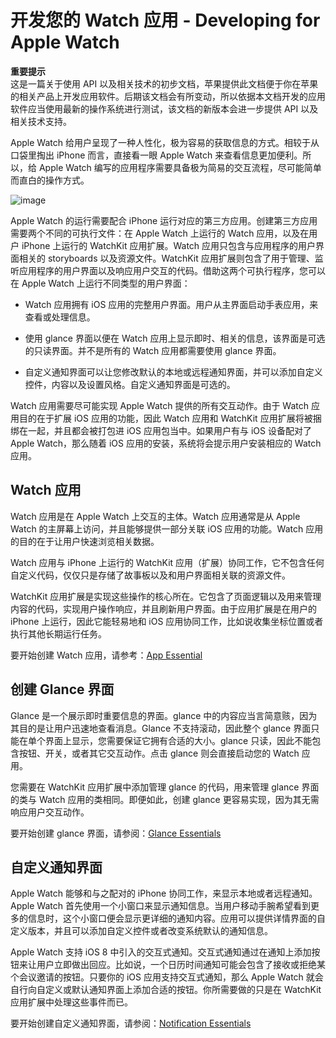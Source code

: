 # 开发您的 Watch 应用 - Developing for Apple Watch

>
**重要提示**  
这是一篇关于使用 API 以及相关技术的初步文档，苹果提供此文档便于你在苹果的相关产品上开发应用软件。后期该文档会有所变动，所以依据本文档开发的应用软件应当使用最新的操作系统进行测试，该文档的新版本会进一步提供 API 以及相关技术支持。  

Apple Watch 给用户呈现了一种人性化，极为容易的获取信息的方式。相较于从口袋里掏出 iPhone 而言，直接看一眼 Apple Watch 来查看信息更加便利。所以，给 Apple Watch 编写的应用程序需要具备极为简易的交互流程，尽可能简单而直白的操作方式。  

![image](../images/watch_hero_2x.png)   

Apple Watch 的运行需要配合 iPhone 运行对应的第三方应用。创建第三方应用需要两个不同的可执行文件：在 Apple Watch 上运行的 Watch 应用，以及在用户 iPhone 上运行的 WatchKit 应用扩展。Watch 应用只包含与应用程序的用户界面相关的 storyboards 以及资源文件。WatchKit 应用扩展则包含了用于管理、监听应用程序的用户界面以及响应用户交互的代码。借助这两个可执行程序，您可以在 Apple Watch 上运行不同类型的用户界面：  

* Watch 应用拥有 iOS 应用的完整用户界面。用户从主界面启动手表应用，来查看或处理信息。
* 使用 glance 界面以便在 Watch 应用上显示即时、相关的信息，该界面是可选的只读界面。并不是所有的 Watch 应用都需要使用 glance 界面。

* 自定义通知界面可以让您修改默认的本地或远程通知界面，并可以添加自定义控件，内容以及设置风格。自定义通知界面是可选的。  

Watch 应用需要尽可能实现 Apple Watch 提供的所有交互动作。由于 Watch 应用目的在于扩展 iOS 应用的功能，因此 Watch 应用和 WatchKit 应用扩展将被捆绑在一起，并且都会被打包进 iOS 应用包当中。如果用户有与 iOS 设备配对了 Apple Watch，那么随着 iOS 应用的安装，系统将会提示用户安装相应的 Watch 应用。  

## Watch 应用

Watch 应用是在 Apple Watch 上交互的主体。Watch 应用通常是从 Apple Watch 的主屏幕上访问，并且能够提供一部分关联 iOS 应用的功能。Watch 应用的目的在于让用户快速浏览相关数据。  

Watch 应用与 iPhone 上运行的 WatchKit 应用（扩展）协同工作，它不包含任何自定义代码，仅仅只是存储了故事板以及和用户界面相关联的资源文件。  

WatchKit 应用扩展是实现这些操作的核心所在。它包含了页面逻辑以及用来管理内容的代码，实现用户操作响应，并且刷新用户界面。由于应用扩展是在用户的 iPhone 上运行，因此它能轻易地和 iOS 应用协同工作，比如说收集坐标位置或者执行其他长期运行任务。  

要开始创建 Watch 应用，请参考：[App Essential](../watchKit-apps/ui-essentials.md) 

## 创建 Glance 界面

Glance 是一个展示即时重要信息的界面。glance 中的内容应当言简意赅，因为其目的是让用户迅速地查看消息。Glance 不支持滚动，因此整个 glance 界面只能在单个界面上显示，您需要保证它拥有合适的大小。glance 只读，因此不能包含按钮、开关，或者其它交互动作。点击 glance 则会直接启动您的 Watch 应用。  

您需要在 WatchKit 应用扩展中添加管理 glance 的代码，用来管理 glance 界面的类与 Watch 应用的类相同。即便如此，创建 glance 更容易实现，因为其无需响应用户交互动作。  

要开始创建 glance 界面，请参阅：[Glance Essentials](../glances/glance-essentials.md)  

## 自定义通知界面

Apple Watch 能够和与之配对的 iPhone 协同工作，来显示本地或者远程通知。Apple Watch 首先使用一个小窗口来显示通知信息。当用户移动手腕希望看到更多的信息时，这个小窗口便会显示更详细的通知内容。应用可以提供详情界面的自定义版本，并且可以添加自定义控件或者改变系统默认的通知信息。  

Apple Watch 支持 iOS 8 中引入的交互式通知。交互式通知通过在通知上添加按钮来让用户立即做出回应。比如说，一个日历时间通知可能会包含了接收或拒绝某个会议邀请的按钮。只要你的 iOS 应用支持交互式通知，那么 Apple Watch 就会自行向自定义或默认通知界面上添加合适的按钮。你所需要做的只是在 WatchKit 应用扩展中处理这些事件而已。  

要开始创建自定义通知界面，请参阅：[Notification Essentials](.../notifications/notification-essentials.md)